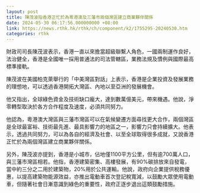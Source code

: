 ```yaml
---
layout: post
title: 陳茂波指香港正忙於為粵港澳及三藩市兩個灣區建立商業夥伴關係
date: 2024-05-30 06:17:56.000000000 +08:00
link: https://news.rthk.hk/rthk/ch/component/k2/1755295-20240530.htm
categories: rthk
---
```


財政司司長陳茂波表示，香港一直以來擔當超級聯繫人角色，一國兩制運作良好，法治健全，香港是全國唯一採用普通法的司法管轄區，業務法規及慣例與國際最高標準接軌。

陳茂波在美國柏克萊舉行的「中美灣區對話」上表示，香港是企業投資及發展業務的理想地，可以透過香港開拓大灣區、內地以至亞洲的發展機會。

他又指出，全球綠色資金及技術缺口龐大，達到數萬億美元，帶來機遇。他說，淨零轉型取決於各方合作程度及速度，必須共同努力。

他認為，粵港澳大灣區與三藩市灣區可以在氣候變遷方面尋找更大合作，兩個灣區是全球最富裕、技術最先進、最具影響力的地區之一，影響力只會持續擴大。他表示，透過共同努力，可以為各自的經濟及社會、以至全球取得很多成就，又說香港正忙於為兩個灣區建立商業夥伴關係。

另外，陳茂波亦提到，香港是小城市，佔地僅1100平方公里，但有逾700萬人口，與三藩市灣區相若。他指，香港建築密集、高樓發展，有90%碳排放來自發電，當中約三分之二用於建築物，20%用於公共運輸。他說，政府向企業提供稅務優惠，以提高建築物能源效益，亦推出電動車首次登記稅寬減，以鼓勵大眾使用電動車，但隨著社會日漸意識到綠色的重要性，政府正逐步退出這類鼓勵措施。
